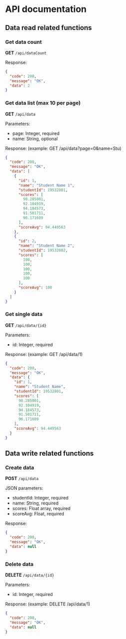 # API documentation

## Data read related functions

### Get data count

**GET** `/api/dataCount`

Response:

```json
{
  "code": 200,
  "message": "OK",
  "data": 2
}
```

### Get data list (max 10 per page)

**GET** `/api/data`

Parameters:

- page: Integer, required
- name: String, optional

Response: (example: GET /api/data?page=0&name=Stu)

```json
{
  "code": 200,
  "message": "OK",
  "data": [
    {
      "id": 1,
      "name": "Student Name 1",
      "studentId": 19532801,
      "scores": [
        98.285001,
        92.104919,
        94.184573,
        91.501711,
        96.171609
      ],
      "scoreAvg": 94.449563
    },
    {
      "id": 2,
      "name": "Student Name 2",
      "studentId": 19532802,
      "scores": [
        100,
        100,
        100,
        100,
        100
      ],
      "scoreAvg": 100
    }
  ]
}
```

### Get single data

**GET** `/api/data/{id}`

Parameters:

- id: Integer, required

Response: (example: GET /api/data/1)

```json
{
  "code": 200,
  "message": "OK",
  "data": {
    "id": 1,
    "name": "Student Name",
    "studentId": 19532801,
    "scores": [
      98.285001,
      92.104919,
      94.184573,
      91.501711,
      96.171609
    ],
    "scoreAvg": 94.449563
  }
}
```

## Data write related functions

### Create data

**POST** `/api/data`

JSON parameters:

- studentId: Integer, required
- name: String, required
- scores: Float array, required
- scoreAvg: Float, required

Response:

```json
{
  "code": 200,
  "message": "OK",
  "data": null
}
```

### Delete data

**DELETE** `/api/data/{id}`

Parameters:

- id: Integer, required

Response: (example: DELETE /api/data/1)

```json
{
  "code": 200,
  "message": "OK",
  "data": null
}
```
